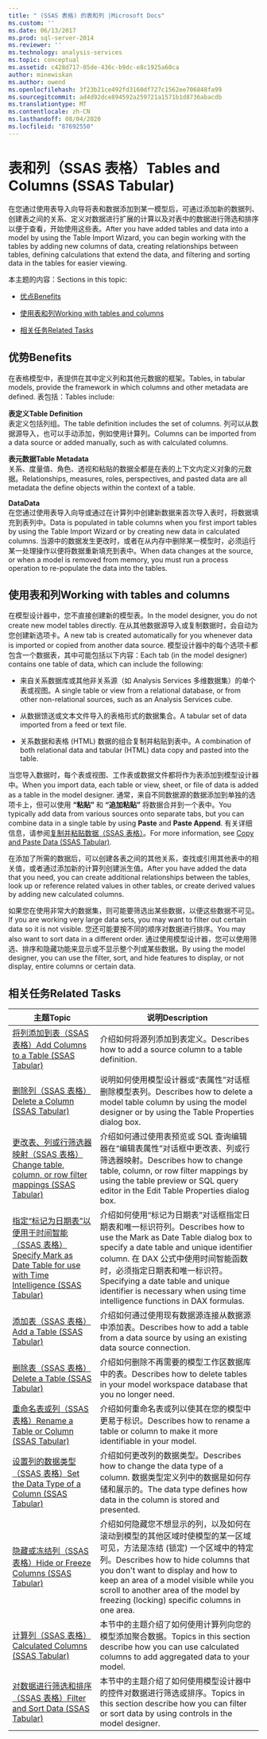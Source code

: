 ```yaml
---
title: " (SSAS 表格) 的表和列 |Microsoft Docs"
ms.custom: ''
ms.date: 06/13/2017
ms.prod: sql-server-2014
ms.reviewer: ''
ms.technology: analysis-services
ms.topic: conceptual
ms.assetid: c428d717-05de-436c-b9dc-e8c1925a60ca
author: minewiskan
ms.author: owend
ms.openlocfilehash: 3f23b21ce492fd3160df727c1562ee706848fa99
ms.sourcegitcommit: ad4d92dce894592a259721a1571b1d8736abacdb
ms.translationtype: MT
ms.contentlocale: zh-CN
ms.lasthandoff: 08/04/2020
ms.locfileid: "87692550"
---
```

# <a name="tables-and-columns-ssas-tabular"></a><span data-ttu-id="eb611-102">表和列（SSAS 表格）</span><span class="sxs-lookup"><span data-stu-id="eb611-102">Tables and Columns (SSAS Tabular)</span></span>
  <span data-ttu-id="eb611-103">在您通过使用表导入向导将表和数据添加到某一模型后，可通过添加新的数据列、创建表之间的关系、定义对数据进行扩展的计算以及对表中的数据进行筛选和排序以便于查看，开始使用这些表。</span><span class="sxs-lookup"><span data-stu-id="eb611-103">After you have added tables and data into a model by using the Table Import Wizard, you can begin working with the tables by adding new columns of data, creating relationships between tables, defining calculations that extend the data, and filtering and sorting data in the tables for easier viewing.</span></span>  
  
 <span data-ttu-id="eb611-104">本主题的内容：</span><span class="sxs-lookup"><span data-stu-id="eb611-104">Sections in this topic:</span></span>  
  
-   [<span data-ttu-id="eb611-105">优点</span><span class="sxs-lookup"><span data-stu-id="eb611-105">Benefits</span></span>](#bkmk_benefits)  
  
-   [<span data-ttu-id="eb611-106">使用表和列</span><span class="sxs-lookup"><span data-stu-id="eb611-106">Working with tables and columns</span></span>](#bkmk_working)  
  
-   [<span data-ttu-id="eb611-107">相关任务</span><span class="sxs-lookup"><span data-stu-id="eb611-107">Related Tasks</span></span>](#bkmk_related_tasks)  
  
##  <a name="benefits"></a><a name="bkmk_benefits"></a> <span data-ttu-id="eb611-108">优势</span><span class="sxs-lookup"><span data-stu-id="eb611-108">Benefits</span></span>  
 <span data-ttu-id="eb611-109">在表格模型中，表提供在其中定义列和其他元数据的框架。</span><span class="sxs-lookup"><span data-stu-id="eb611-109">Tables, in tabular models, provide the framework in which columns and other metadata are defined.</span></span> <span data-ttu-id="eb611-110">表包括：</span><span class="sxs-lookup"><span data-stu-id="eb611-110">Tables include:</span></span>  
  
 <span data-ttu-id="eb611-111">**表定义**</span><span class="sxs-lookup"><span data-stu-id="eb611-111">**Table Definition**</span></span>  
 <span data-ttu-id="eb611-112">表定义包括列组。</span><span class="sxs-lookup"><span data-stu-id="eb611-112">The table definition includes the set of columns.</span></span> <span data-ttu-id="eb611-113">列可以从数据源导入，也可以手动添加，例如使用计算列。</span><span class="sxs-lookup"><span data-stu-id="eb611-113">Columns can be imported from a data source or added manually, such as with calculated columns.</span></span>  
  
 <span data-ttu-id="eb611-114">**表元数据**</span><span class="sxs-lookup"><span data-stu-id="eb611-114">**Table Metadata**</span></span>  
 <span data-ttu-id="eb611-115">关系、度量值、角色、透视和粘贴的数据全都是在表的上下文内定义对象的元数据。</span><span class="sxs-lookup"><span data-stu-id="eb611-115">Relationships, measures, roles, perspectives, and pasted data are all metadata the define objects within the context of a table.</span></span>  
  
 <span data-ttu-id="eb611-116">**Data**</span><span class="sxs-lookup"><span data-stu-id="eb611-116">**Data**</span></span>  
 <span data-ttu-id="eb611-117">在您通过使用表导入向导或通过在计算列中创建新数据来首次导入表时，将数据填充到表列中。</span><span class="sxs-lookup"><span data-stu-id="eb611-117">Data is populated in table columns when you first import tables by using the Table Import Wizard or by creating new data in calculated columns.</span></span> <span data-ttu-id="eb611-118">当源中的数据发生更改时，或者在从内存中删除某一模型时，必须运行某一处理操作以便将数据重新填充到表中。</span><span class="sxs-lookup"><span data-stu-id="eb611-118">When data changes at the source, or when a model is removed from memory, you must run a process operation to re-populate the data into the tables.</span></span>  
  
##  <a name="working-with-tables-and-columns"></a><a name="bkmk_working"></a><span data-ttu-id="eb611-119">使用表和列</span><span class="sxs-lookup"><span data-stu-id="eb611-119">Working with tables and columns</span></span>  
 <span data-ttu-id="eb611-120">在模型设计器中，您不直接创建新的模型表。</span><span class="sxs-lookup"><span data-stu-id="eb611-120">In the model designer, you do not create new model tables directly.</span></span> <span data-ttu-id="eb611-121">在从其他数据源导入或复制数据时，会自动为您创建新选项卡。</span><span class="sxs-lookup"><span data-stu-id="eb611-121">A new tab is created automatically for you whenever data is imported or copied from another data source.</span></span> <span data-ttu-id="eb611-122">模型设计器中的每个选项卡都包含一个数据表，其中可能包括以下内容：</span><span class="sxs-lookup"><span data-stu-id="eb611-122">Each tab (in the model designer) contains one table of data, which can include the following:</span></span>  
  
-   <span data-ttu-id="eb611-123">来自关系数据库或其他非关系源（如 Analysis Services 多维数据集）的单个表或视图。</span><span class="sxs-lookup"><span data-stu-id="eb611-123">A single table or view from a relational database, or from other non-relational sources, such as an Analysis Services cube.</span></span>  
  
-   <span data-ttu-id="eb611-124">从数据馈送或文本文件导入的表格形式的数据集合。</span><span class="sxs-lookup"><span data-stu-id="eb611-124">A tabular set of data imported from a feed or text file.</span></span>  
  
-   <span data-ttu-id="eb611-125">关系数据和表格 (HTML) 数据的组合复制并粘贴到表中。</span><span class="sxs-lookup"><span data-stu-id="eb611-125">A combination of both relational data and tabular (HTML) data copy and pasted into the table.</span></span>  
  
 <span data-ttu-id="eb611-126">当您导入数据时，每个表或视图、工作表或数据文件都将作为表添加到模型设计器中。</span><span class="sxs-lookup"><span data-stu-id="eb611-126">When you import data, each table or view, sheet, or file of data is added as a table in the model designer.</span></span> <span data-ttu-id="eb611-127">通常，来自不同数据源的数据添加到单独的选项卡上，但可以使用 **“粘贴”** 和 **“追加粘贴”** 将数据合并到一个表中。</span><span class="sxs-lookup"><span data-stu-id="eb611-127">You typically add data from various sources onto separate tabs, but you can combine data in a single table by using **Paste** and **Paste Append**.</span></span> <span data-ttu-id="eb611-128">有关详细信息，请参阅[复制并粘贴数据（SSAS 表格）](../copy-and-paste-data-ssas-tabular.md)。</span><span class="sxs-lookup"><span data-stu-id="eb611-128">For more information, see [Copy and Paste Data &#40;SSAS Tabular&#41;](../copy-and-paste-data-ssas-tabular.md).</span></span>  
  
 <span data-ttu-id="eb611-129">在添加了所需的数据后，可以创建各表之间的其他关系，查找或引用其他表中的相关值，或者通过添加新的计算列创建派生值。</span><span class="sxs-lookup"><span data-stu-id="eb611-129">After you have added the data that you need, you can create additional relationships between the tables, look up or reference related values in other tables, or create derived values by adding new calculated columns.</span></span>  
  
 <span data-ttu-id="eb611-130">如果您在使用非常大的数据集，则可能要筛选出某些数据，以便这些数据不可见。</span><span class="sxs-lookup"><span data-stu-id="eb611-130">If you are working very large data sets, you may want to filter out certain data so it is not visible.</span></span> <span data-ttu-id="eb611-131">您还可能要按不同的顺序对数据进行排序。</span><span class="sxs-lookup"><span data-stu-id="eb611-131">You may also want to sort data in a different order.</span></span> <span data-ttu-id="eb611-132">通过使用模型设计器，您可以使用筛选、排序和隐藏功能来显示或不显示整个列或某些数据。</span><span class="sxs-lookup"><span data-stu-id="eb611-132">By using the model designer, you can use the filter, sort, and hide features to display, or not display, entire columns or certain data.</span></span>  
  
##  <a name="related-tasks"></a><a name="bkmk_related_tasks"></a> <span data-ttu-id="eb611-133">相关任务</span><span class="sxs-lookup"><span data-stu-id="eb611-133">Related Tasks</span></span>  
  
|<span data-ttu-id="eb611-134">主题</span><span class="sxs-lookup"><span data-stu-id="eb611-134">Topic</span></span>|<span data-ttu-id="eb611-135">说明</span><span class="sxs-lookup"><span data-stu-id="eb611-135">Description</span></span>|  
|-----------|-----------------|  
|[<span data-ttu-id="eb611-136">将列添加到表（SSAS 表格）</span><span class="sxs-lookup"><span data-stu-id="eb611-136">Add Columns to a Table &#40;SSAS Tabular&#41;</span></span>](add-columns-to-a-table-ssas-tabular.md)|<span data-ttu-id="eb611-137">介绍如何将源列添加到表定义。</span><span class="sxs-lookup"><span data-stu-id="eb611-137">Describes how to add a source column to a table definition.</span></span>|  
|[<span data-ttu-id="eb611-138">删除列（SSAS 表格）</span><span class="sxs-lookup"><span data-stu-id="eb611-138">Delete a Column &#40;SSAS Tabular&#41;</span></span>](delete-a-column-ssas-tabular.md)|<span data-ttu-id="eb611-139">说明如何使用模型设计器或“表属性”对话框删除模型表列。</span><span class="sxs-lookup"><span data-stu-id="eb611-139">Describes how to delete a model table column by using the model designer or by using the Table Properties dialog box.</span></span>|  
|[<span data-ttu-id="eb611-140">更改表、列或行筛选器映射（SSAS 表格）</span><span class="sxs-lookup"><span data-stu-id="eb611-140">Change table, column, or row filter mappings &#40;SSAS Tabular&#41;</span></span>](change-table-column-or-row-filter-mappings-ssas-tabular.md)|<span data-ttu-id="eb611-141">介绍如何通过使用表预览或 SQL 查询编辑器在“编辑表属性”对话框中更改表、列或行筛选器映射。</span><span class="sxs-lookup"><span data-stu-id="eb611-141">Describes how to change table, column, or row filter mappings by using the table preview or SQL query editor in the Edit Table Properties dialog box.</span></span>|  
|[<span data-ttu-id="eb611-142">指定“标记为日期表”以便用于时间智能（SSAS 表格）</span><span class="sxs-lookup"><span data-stu-id="eb611-142">Specify Mark as Date Table for use with Time Intelligence &#40;SSAS Tabular&#41;</span></span>](specify-mark-as-date-table-for-use-with-time-intelligence-ssas-tabular.md)|<span data-ttu-id="eb611-143">介绍如何使用“标记为日期表”对话框指定日期表和唯一标识符列。</span><span class="sxs-lookup"><span data-stu-id="eb611-143">Describes how to use the Mark as Date Table dialog box to specify a date table and unique identifier column.</span></span> <span data-ttu-id="eb611-144">在 DAX 公式中使用时间智能函数时，必须指定日期表和唯一标识符。</span><span class="sxs-lookup"><span data-stu-id="eb611-144">Specifying a date table and unique identifier is necessary when using time intelligence functions in DAX formulas.</span></span>|  
|[<span data-ttu-id="eb611-145">添加表（SSAS 表格）</span><span class="sxs-lookup"><span data-stu-id="eb611-145">Add a Table &#40;SSAS Tabular&#41;</span></span>](add-a-table-ssas-tabular.md)|<span data-ttu-id="eb611-146">介绍如何通过使用现有数据源连接从数据源中添加表。</span><span class="sxs-lookup"><span data-stu-id="eb611-146">Describes how to add a table from a data source by using an existing data source connection.</span></span>|  
|[<span data-ttu-id="eb611-147">删除表（SSAS 表格）</span><span class="sxs-lookup"><span data-stu-id="eb611-147">Delete a Table &#40;SSAS Tabular&#41;</span></span>](delete-a-table-ssas-tabular.md)|<span data-ttu-id="eb611-148">介绍如何删除不再需要的模型工作区数据库中的表。</span><span class="sxs-lookup"><span data-stu-id="eb611-148">Describes how to delete tables in your model workspace database that you no longer need.</span></span>|  
|[<span data-ttu-id="eb611-149">重命名表或列（SSAS 表格）</span><span class="sxs-lookup"><span data-stu-id="eb611-149">Rename a Table or Column &#40;SSAS Tabular&#41;</span></span>](rename-a-table-or-column-ssas-tabular.md)|<span data-ttu-id="eb611-150">介绍如何重命名表或列以使其在您的模型中更易于标识。</span><span class="sxs-lookup"><span data-stu-id="eb611-150">Describes how to rename a table or column to make it more identifiable in your model.</span></span>|  
|[<span data-ttu-id="eb611-151">设置列的数据类型（SSAS 表格）</span><span class="sxs-lookup"><span data-stu-id="eb611-151">Set the Data Type of a Column &#40;SSAS Tabular&#41;</span></span>](set-the-data-type-of-a-column-ssas-tabular.md)|<span data-ttu-id="eb611-152">介绍如何更改列的数据类型。</span><span class="sxs-lookup"><span data-stu-id="eb611-152">Describes how to change the data type of a column.</span></span> <span data-ttu-id="eb611-153">数据类型定义列中的数据是如何存储和展示的。</span><span class="sxs-lookup"><span data-stu-id="eb611-153">The data type defines how data in the column is stored and presented.</span></span>|  
|[<span data-ttu-id="eb611-154">隐藏或冻结列（SSAS 表格）</span><span class="sxs-lookup"><span data-stu-id="eb611-154">Hide or Freeze Columns &#40;SSAS Tabular&#41;</span></span>](hide-or-freeze-columns-ssas-tabular.md)|<span data-ttu-id="eb611-155">介绍如何隐藏您不想显示的列，以及如何在滚动到模型的其他区域时使模型的某一区域可见，方法是冻结 (锁定) 一个区域中的特定列。</span><span class="sxs-lookup"><span data-stu-id="eb611-155">Describes how to hide columns that you don't want to display and how to keep an area of a model visible while you scroll to another area of the model by freezing (locking) specific columns in one area.</span></span>|  
|[<span data-ttu-id="eb611-156">计算列（SSAS 表格）</span><span class="sxs-lookup"><span data-stu-id="eb611-156">Calculated Columns &#40;SSAS Tabular&#41;</span></span>](ssas-calculated-columns.md)|<span data-ttu-id="eb611-157">本节中的主题介绍了如何使用计算列向您的模型添加聚合数据。</span><span class="sxs-lookup"><span data-stu-id="eb611-157">Topics in this section describe how you can use calculated columns to add aggregated data to your model.</span></span>|  
|[<span data-ttu-id="eb611-158">对数据进行筛选和排序（SSAS 表格）</span><span class="sxs-lookup"><span data-stu-id="eb611-158">Filter and Sort Data &#40;SSAS Tabular&#41;</span></span>](../filter-and-sort-data-ssas-tabular.md)|<span data-ttu-id="eb611-159">本节中的主题介绍了如何使用模型设计器中的控件对数据进行筛选或排序。</span><span class="sxs-lookup"><span data-stu-id="eb611-159">Topics in this section describe how you can filter or sort data by using controls in the model designer.</span></span>|  
  
  

